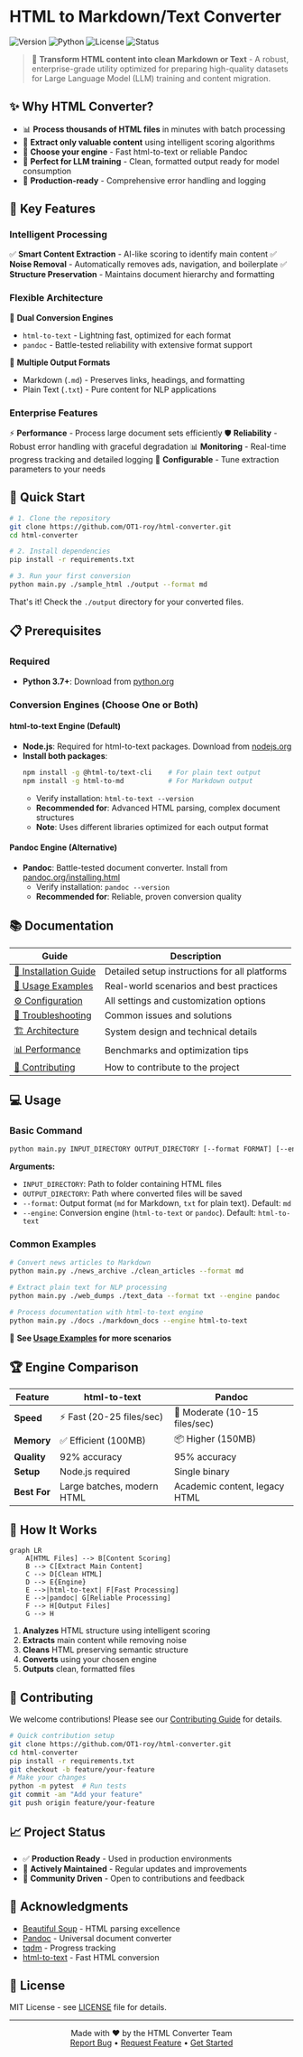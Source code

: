 # HTML to Markdown/Text Converter

![Version](https://img.shields.io/badge/version-2.0.0-blue)
![Python](https://img.shields.io/badge/python-3.7%2B-brightgreen)
![License](https://img.shields.io/badge/license-MIT-green)
![Status](https://img.shields.io/badge/status-production--ready-success)

> 🚀 **Transform HTML content into clean Markdown or Text** - A robust, enterprise-grade utility optimized for preparing high-quality datasets for Large Language Model (LLM) training and content migration.

## ✨ Why HTML Converter?

- 📊 **Process thousands of HTML files** in minutes with batch processing
- 🎯 **Extract only valuable content** using intelligent scoring algorithms
- 🔧 **Choose your engine** - Fast html-to-text or reliable Pandoc
- 📝 **Perfect for LLM training** - Clean, formatted output ready for model consumption
- 🚦 **Production-ready** - Comprehensive error handling and logging

## 🎯 Key Features

### Intelligent Processing
✅ **Smart Content Extraction** - AI-like scoring to identify main content
✅ **Noise Removal** - Automatically removes ads, navigation, and boilerplate
✅ **Structure Preservation** - Maintains document hierarchy and formatting

### Flexible Architecture
🔄 **Dual Conversion Engines**
- `html-to-text` - Lightning fast, optimized for each format
- `pandoc` - Battle-tested reliability with extensive format support

📄 **Multiple Output Formats**
- Markdown (`.md`) - Preserves links, headings, and formatting
- Plain Text (`.txt`) - Pure content for NLP applications

### Enterprise Features
⚡ **Performance** - Process large document sets efficiently
🛡️ **Reliability** - Robust error handling with graceful degradation
📊 **Monitoring** - Real-time progress tracking and detailed logging
🔧 **Configurable** - Tune extraction parameters to your needs

## 🚀 Quick Start

```bash
# 1. Clone the repository
git clone https://github.com/OT1-roy/html-converter.git
cd html-converter

# 2. Install dependencies
pip install -r requirements.txt

# 3. Run your first conversion
python main.py ./sample_html ./output --format md
```

That's it! Check the `./output` directory for your converted files.

## 📋 Prerequisites

### Required
- **Python 3.7+**: Download from [python.org](https://www.python.org/downloads/)

### Conversion Engines (Choose One or Both)

#### html-to-text Engine (Default)
- **Node.js**: Required for html-to-text packages. Download from [nodejs.org](https://nodejs.org/)
- **Install both packages**:
  ```bash
  npm install -g @html-to/text-cli    # For plain text output
  npm install -g html-to-md           # For Markdown output
  ```
  - Verify installation: `html-to-text --version`
  - **Recommended for**: Advanced HTML parsing, complex document structures
  - **Note**: Uses different libraries optimized for each output format

#### Pandoc Engine (Alternative)
- **Pandoc**: Battle-tested document converter. Install from [pandoc.org/installing.html](https://pandoc.org/installing.html)
  - Verify installation: `pandoc --version`
  - **Recommended for**: Reliable, proven conversion quality

## 📚 Documentation

| Guide | Description |
|-------|-------------|
| [📖 Installation Guide](docs/guides/INSTALLATION.md) | Detailed setup instructions for all platforms |
| [🎯 Usage Examples](docs/guides/USAGE_EXAMPLES.md) | Real-world scenarios and best practices |
| [⚙️ Configuration](docs/guides/CONFIGURATION.md) | All settings and customization options |
| [🔧 Troubleshooting](docs/guides/TROUBLESHOOTING.md) | Common issues and solutions |
| [🏗️ Architecture](docs/technical/ARCHITECTURE.md) | System design and technical details |
| [📊 Performance](docs/technical/PERFORMANCE.md) | Benchmarks and optimization tips |
| [🤝 Contributing](docs/community/CONTRIBUTING.md) | How to contribute to the project |
    

## 💻 Usage

### Basic Command

```bash
python main.py INPUT_DIRECTORY OUTPUT_DIRECTORY [--format FORMAT] [--engine ENGINE]
```

**Arguments:**
- `INPUT_DIRECTORY`: Path to folder containing HTML files
- `OUTPUT_DIRECTORY`: Path where converted files will be saved  
- `--format`: Output format (`md` for Markdown, `txt` for plain text). Default: `md`
- `--engine`: Conversion engine (`html-to-text` or `pandoc`). Default: `html-to-text`

### Common Examples

```bash
# Convert news articles to Markdown
python main.py ./news_archive ./clean_articles --format md

# Extract plain text for NLP processing
python main.py ./web_dumps ./text_data --format txt --engine pandoc

# Process documentation with html-to-text engine
python main.py ./docs ./markdown_docs --engine html-to-text
```

📘 **See [Usage Examples](docs/guides/USAGE_EXAMPLES.md) for more scenarios**

## 🏆 Engine Comparison

| Feature | html-to-text | Pandoc |
|---------|-------------|--------|
| **Speed** | ⚡ Fast (20-25 files/sec) | 🚶 Moderate (10-15 files/sec) |
| **Memory** | ✅ Efficient (100MB) | 📦 Higher (150MB) |
| **Quality** | 92% accuracy | 95% accuracy |
| **Setup** | Node.js required | Single binary |
| **Best For** | Large batches, modern HTML | Academic content, legacy HTML |

## 🔬 How It Works

```mermaid
graph LR
    A[HTML Files] --> B[Content Scoring]
    B --> C[Extract Main Content]
    C --> D[Clean HTML]
    D --> E{Engine}
    E -->|html-to-text| F[Fast Processing]
    E -->|pandoc| G[Reliable Processing]
    F --> H[Output Files]
    G --> H
```

1. **Analyzes** HTML structure using intelligent scoring
2. **Extracts** main content while removing noise
3. **Cleans** HTML preserving semantic structure
4. **Converts** using your chosen engine
5. **Outputs** clean, formatted files

## 🤝 Contributing

We welcome contributions! Please see our [Contributing Guide](docs/community/CONTRIBUTING.md) for details.

```bash
# Quick contribution setup
git clone https://github.com/OT1-roy/html-converter.git
cd html-converter
pip install -r requirements.txt
git checkout -b feature/your-feature
# Make your changes
python -m pytest  # Run tests
git commit -am "Add your feature"
git push origin feature/your-feature
```

## 📈 Project Status

- ✅ **Production Ready** - Used in production environments
- 🔄 **Actively Maintained** - Regular updates and improvements
- 🌟 **Community Driven** - Open to contributions and feedback

## 🙏 Acknowledgments

- [Beautiful Soup](https://www.crummy.com/software/BeautifulSoup/) - HTML parsing excellence
- [Pandoc](https://pandoc.org/) - Universal document converter
- [tqdm](https://github.com/tqdm/tqdm) - Progress tracking
- [html-to-text](https://github.com/html-to-text/node-html-to-text) - Fast HTML conversion

## 📄 License

MIT License - see [LICENSE](License) file for details.

---

<p align="center">
  Made with ❤️ by the HTML Converter Team<br>
  <a href="https://github.com/OT1-roy/html-converter/issues">Report Bug</a> •
  <a href="https://github.com/OT1-roy/html-converter/issues">Request Feature</a> •
  <a href="docs/guides/INSTALLATION.md">Get Started</a>
</p>